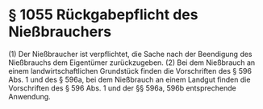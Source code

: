 # § 1055 Rückgabepflicht des Nießbrauchers
(1) Der Nießbraucher ist verpflichtet, die Sache nach der Beendigung des Nießbrauchs dem Eigentümer zurückzugeben.
(2) Bei dem Nießbrauch an einem landwirtschaftlichen Grundstück finden die Vorschriften des § 596 Abs. 1 und des § 596a, bei dem Nießbrauch an einem Landgut finden die Vorschriften des § 596 Abs. 1 und der §§ 596a, 596b entsprechende Anwendung.